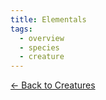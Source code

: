 ```yaml
---
title: Elementals
tags:
  - overview
  - species
  - creature
---
```

[<- Back to Creatures](../../index.md)